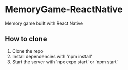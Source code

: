 # MemoryGame-ReactNative
Memory game built with React Native

## How to clone
1. Clone the repo
2. Install dependencies with 'npm install'
3. Start the server with 'npx expo start' or 'npm start'

